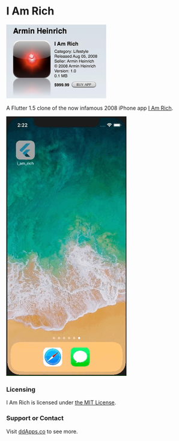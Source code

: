 # I Am Rich
![](art/I_Am_Rich_sale_screen.png?raw=true)

A Flutter 1.5 clone of the now infamous 2008 iPhone app [I Am Rich](https://en.wikipedia.org/wiki/I_Am_Rich).

![](art/screenshot/i_am_rich_01.gif?raw=true)

### Licensing
I Am Rich is licensed under [the MIT License](LICENSE).

### Support or Contact
Visit [ddApps.co](http://ddapps.co) to see more.